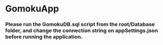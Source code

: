 # GomokuApp

### Please run the GomokuDB.sql script from the root/Database folder, and change the connection string on appSettings.json before running the application.

